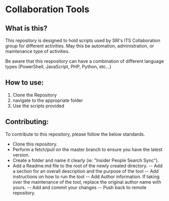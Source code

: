 # Collaboration Tools



## What is this?

This repository is designed to hold scripts used by SRI's ITS Collaboration group for different activities.  May this be automation, administration, or maintenance type of activities.  

Be aware that this respository can have a combination of different language types (PowerShell, JavaScript, PHP, Python, etc...)

## How to use:

1. Clone the Repository
2. navigate to the appropriate folder
3. Use the scripts provided

## Contributing:

To contribute to this repository, please follow the below standards.

- Clone this repository.
- Perform a fetch/pull on the master branch to ensure you have the latest version.
- Create a folder and name it clearly (ie: "Insider People Search Sync").
- Add a Readme.md file to the root of the newly created directory.
-- Add a section for an overall description and the purpose of the tool
-- Add instructions on how to run the tool
-- Add Author information.   If taking over the maintenance of the tool, replace the original author name with yours. 
-- Add and commit your changes
-- Push back to remote repository.  

